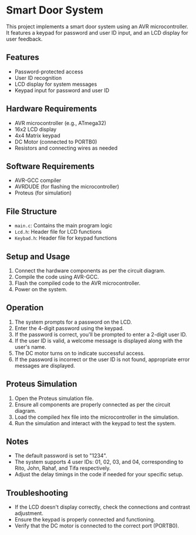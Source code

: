 # Smart Door System

This project implements a smart door system using an AVR microcontroller. It features a keypad for password and user ID input, and an LCD display for user feedback.

## Features

- Password-protected access
- User ID recognition
- LCD display for system messages
- Keypad input for password and user ID

## Hardware Requirements

- AVR microcontroller (e.g., ATmega32)
- 16x2 LCD display
- 4x4 Matrix keypad
- DC Motor (connected to PORTB0)
- Resistors and connecting wires as needed

## Software Requirements

- AVR-GCC compiler
- AVRDUDE (for flashing the microcontroller)
- Proteus (for simulation)

## File Structure

- `main.c`: Contains the main program logic
- `Lcd.h`: Header file for LCD functions
- `Keybad.h`: Header file for keypad functions

## Setup and Usage

1. Connect the hardware components as per the circuit diagram.
2. Compile the code using AVR-GCC.
3. Flash the compiled code to the AVR microcontroller.
4. Power on the system.

## Operation

1. The system prompts for a password on the LCD.
2. Enter the 4-digit password using the keypad.
3. If the password is correct, you'll be prompted to enter a 2-digit user ID.
4. If the user ID is valid, a welcome message is displayed along with the user's name.
5. The DC motor turns on to indicate successful access.
6. If the password is incorrect or the user ID is not found, appropriate error messages are displayed.

## Proteus Simulation

1. Open the Proteus simulation file.
2. Ensure all components are properly connected as per the circuit diagram.
3. Load the compiled hex file into the microcontroller in the simulation.
4. Run the simulation and interact with the keypad to test the system.

## Notes

- The default password is set to "1234".
- The system supports 4 user IDs: 01, 02, 03, and 04, corresponding to Rito, John, Rahaf, and Tifa respectively.
- Adjust the delay timings in the code if needed for your specific setup.

## Troubleshooting

- If the LCD doesn't display correctly, check the connections and contrast adjustment.
- Ensure the keypad is properly connected and functioning.
- Verify that the DC motor is connected to the correct port (PORTB0).

